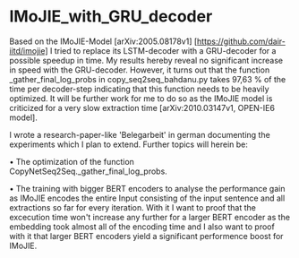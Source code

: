 # IMoJIE_with_GRU_decoder
Based on the IMoJIE-Model [arXiv:2005.08178v1] [https://github.com/dair-iitd/imojie] I tried to replace its LSTM-decoder with a GRU-decoder for a possible speedup in time. My results hereby reveal no significant increase in speed with the GRU-decoder. However, it turns out that the function _gather_final_log_probs in copy_seq2seq_bahdanu.py takes 97,63 % of the time per decoder-step indicating that this function needs to be heavily optimized. It will be further work for me to do so as the IMoJIE model is criticized for a very slow extraction time [arXiv:2010.03147v1, OPEN-IE6 model].

I wrote a research-paper-like 'Belegarbeit' in german documenting the experiments which I plan to extend. Further topics will herein be:
        
   • The optimization of the function CopyNetSeq2Seq._gather_final_log_probs.
   
   • The training with bigger BERT encoders to analyse the performance gain as IMoJIE encodes the entire Input consisting of the input sentence and all extractions so far for          every iteration. With it I want to proof that the excecution time won't increase any further for a larger BERT encoder as the embedding took almost all of the encoding time        and I also want to proof with it that larger BERT encoders yield a significant performence boost for IMoJIE. 

